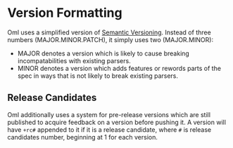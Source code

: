 # Version Formatting
Oml uses a simplified version of [Semantic Versioning](https://semver.org/). Instead of three numbers (MAJOR.MINOR.PATCH), it simply uses two (MAJOR.MINOR):
* MAJOR denotes a version which is likely to cause breaking incompatabilities with existing parsers.
* MINOR denotes a version which adds features or rewords parts of the spec in ways that is not likely to break existing parsers.

## Release Candidates
Oml additionally uses a system for pre-release versions which are still published to acquire feedback on a version before pushing it. A version will have `+rc#` appended to it if it is a release candidate, where `#` is release candidates number, beginning at 1 for each version.